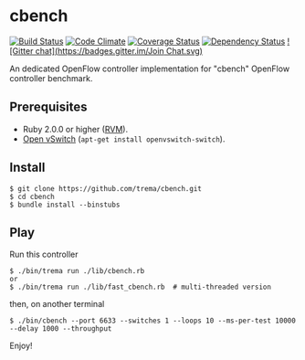 cbench
======
[![Build Status](http://img.shields.io/travis/trema/cbench/develop.svg?style=flat)][travis]
[![Code Climate](http://img.shields.io/codeclimate/github/trema/cbench.svg?style=flat)][codeclimate]
[![Coverage Status](http://img.shields.io/coveralls/trema/cbench/develop.svg?style=flat)][coveralls]
[![Dependency Status](http://img.shields.io/gemnasium/trema/cbench.svg?style=flat)][gemnasium]
[![Gitter chat](https://badges.gitter.im/Join Chat.svg)][gitter]

An dedicated OpenFlow controller implementation for "cbench" OpenFlow
controller benchmark.

[travis]: http://travis-ci.org/trema/cbench
[codeclimate]: https://codeclimate.com/github/trema/cbench
[coveralls]: https://coveralls.io/r/trema/cbench
[gemnasium]: https://gemnasium.com/trema/cbench
[gitter]: https://gitter.im/trema/cbench


Prerequisites
-------------

* Ruby 2.0.0 or higher ([RVM][rvm]).
* [Open vSwitch][openvswitch] (`apt-get install openvswitch-switch`).

[rvm]: https://rvm.io/
[openvswitch]: https://openvswitch.org/


Install
-------

```
$ git clone https://github.com/trema/cbench.git
$ cd cbench
$ bundle install --binstubs
```


Play
----

Run this controller

```
$ ./bin/trema run ./lib/cbench.rb
or
$ ./bin/trema run ./lib/fast_cbench.rb  # multi-threaded version
```

then, on another terminal

```
$ ./bin/cbench --port 6633 --switches 1 --loops 10 --ms-per-test 10000 --delay 1000 --throughput
```

Enjoy!
